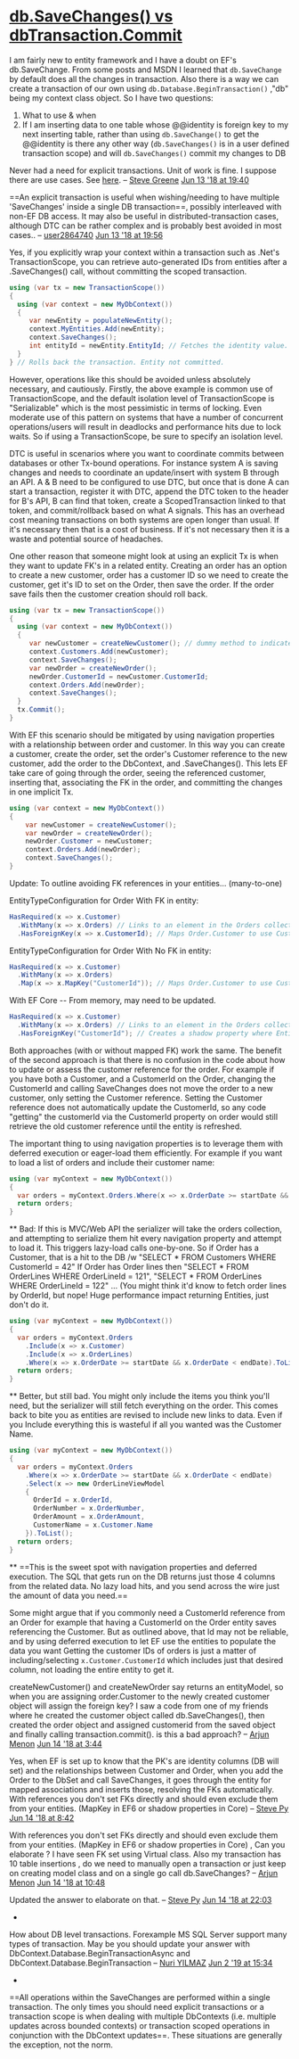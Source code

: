 # [db.SaveChanges() vs dbTransaction.Commit](https://stackoverflow.com/questions/50844828/ef-db-savechanges-vs-dbtransaction-commit)

I am fairly new to entity framework and I have a doubt on EF's db.SaveChange. From some posts and MSDN I learned that `db.SaveChange` by default does all the changes in transaction. Also there is a way we can create a transaction of our own using `db.Database.BeginTransaction()` ,"db" being my context class object. So I have two questions:

1. What to use & when
2. If I am inserting data to one table whose @@identity is foreign key to my next inserting table, rather than using `db.SaveChange()` to get the @@identity is there any other way (`db.SaveChanges()` is in a user defined transaction scope) and will `db.SaveChanges()` commit my changes to DB

Never had a need for explicit transactions. Unit of work is fine. I suppose there are use cases. See [here](https://msdn.microsoft.com/en-us/library/dn456843(v=vs.113).aspx). – [Steve Greene](https://stackoverflow.com/users/1549450/steve-greene) [Jun 13 '18 at 19:40](https://stackoverflow.com/questions/50844828/ef-db-savechanges-vs-dbtransaction-commit#comment88693519_50844828)

==An explicit transaction is useful when wishing/needing to have multiple 'SaveChanges' inside a single DB transaction==, possibly interleaved with non-EF DB access. It may also be useful in distributed-transaction cases, although DTC can be rather complex and is probably best avoided in most cases.. – [user2864740](https://stackoverflow.com/users/2864740/user2864740) [Jun 13 '18 at 19:56](https://stackoverflow.com/questions/50844828/ef-db-savechanges-vs-dbtransaction-commit#comment88694024_50844828) 

Yes, if you explicitly wrap your context within a transaction such as .Net's TransactionScope, you can retrieve auto-generated IDs from entities after a .SaveChanges() call, without committing the scoped transaction.

```cs
using (var tx = new TransactionScope())
{
  using (var context = new MyDbContext())
  {
     var newEntity = populateNewEntity();
     context.MyEntities.Add(newEntity);
     context.SaveChanges();
     int entityId = newEntity.EntityId; // Fetches the identity value.
  }
} // Rolls back the transaction. Entity not committed.
```

However, operations like this should be avoided unless absolutely necessary, and cautiously. Firstly, the above example is common use of TransactionScope, and the default isolation level of TransactionScope is "Serializable" which is the most pessimistic in terms of locking. Even moderate use of this pattern on systems that have a number of concurrent operations/users will result in deadlocks and performance hits due to lock waits. So if using a TransactionScope, be sure to specify an isolation level.

DTC is useful in scenarios where you want to coordinate commits between databases or other Tx-bound operations. For instance system A is saving changes and needs to coordinate an update/insert with system B through an API. A & B need to be configured to use DTC, but once that is done A can start a transaction, register it with DTC, append the DTC token to the header for B's API, B can find that token, create a ScopedTransaction linked to that token, and commit/rollback based on what A signals. This has an overhead cost meaning transactions on both systems are open longer than usual. If it's necessary then that is a cost of business. If it's not necessary then it is a waste and potential source of headaches.

One other reason that someone might look at using an explicit Tx is when they want to update FK's in a related entity. Creating an order has an option to create a new customer, order has a customer ID so we need to create the customer, get it's ID to set on the Order, then save the order. If the order save fails then the customer creation should roll back.

```cs
using (var tx = new TransactionScope())
{
  using (var context = new MyDbContext())
  {
     var newCustomer = createNewCustomer(); // dummy method to indicate creating a customer entity.
     context.Customers.Add(newCustomer);
     context.SaveChanges();
     var newOrder = createNewOrder(); 
     newOrder.CustomerId = newCustomer.CustomerId;
     context.Orders.Add(newOrder);
     context.SaveChanges();
  }
  tx.Commit();  
} 
```

With EF this scenario should be mitigated by using navigation properties with a relationship between order and customer. In this way you can create a customer, create the order, set the order's Customer reference to the new customer, add the order to the DbContext, and .SaveChanges(). This lets EF take care of going through the order, seeing the referenced customer, inserting that, associating the FK in the order, and committing the changes in one implicit Tx.

```cs
using (var context = new MyDbContext())
{
    var newCustomer = createNewCustomer();
    var newOrder = createNewOrder();
    newOrder.Customer = newCustomer;
    context.Orders.Add(newOrder);
    context.SaveChanges();
}
```

Update: To outline avoiding FK references in your entities... (many-to-one)

EntityTypeConfiguration for Order With FK in entity:

```cs
HasRequired(x => x.Customer)
  .WithMany(x => x.Orders) // Links to an element in the Orders collection of the Customer. If Customer does not have/need an Orders collection then .WithMany()
  .HasForeignKey(x => x.CustomerId); // Maps Order.Customer to use CustomerId property on Order entity.
```

EntityTypeConfiguration for Order With No FK in entity:

```cs
HasRequired(x => x.Customer)
  .WithMany(x => x.Orders)
  .Map(x => x.MapKey("CustomerId")); // Maps Order.Customer to use CustomerId column on underlying Order table. Order entity does not expose a CustomerId.
```

With EF Core -- From memory, may need to be updated.

```cs
HasRequired(x => x.Customer)
  .WithMany(x => x.Orders) // Links to an element in the Orders collection of the Customer. If Customer does not have/need an Orders collection then .WithMany()
  .HasForeignKey("CustomerId"); // Creates a shadow property where Entity does not have a CustomerId property.
```

Both approaches (with or without mapped FK) work the same. The benefit of the second approach is that there is no confusion in the code about how to update or assess the customer reference for the order. For example if you have both a Customer, and a CustomerId on the Order, changing the CustomerId and calling SaveChanges does not move the order to a new customer, only setting the Customer reference. Setting the Customer reference does not automatically update the CustomerId, so any code "getting" the customerId via the CustomerId property on order would still retrieve the old customer reference until the entity is refreshed.

The important thing to using navigation properties is to leverage them with deferred execution or eager-load them efficiently. For example if you want to load a list of orders and include their customer name:

```cs
using (var myContext = new MyDbContext())
{
  var orders = myContext.Orders.Where(x => x.OrderDate >= startDate && x.OrderDate < endDate).ToList();
  return orders;
}
```

** Bad: If this is MVC/Web API the serializer will take the orders collection, and attempting to serialize them hit every navigation property and attempt to load it. This triggers lazy-load calls one-by-one. So if Order has a Customer, that is a hit to the DB /w "SELECT * FROM Customers WHERE CustomerId = 42" If Order has Order lines then "SELECT * FROM OrderLines WHERE OrderLineId = 121", "SELECT * FROM OrderLines WHERE OrderLineId = 122" ... (You might think it'd know to fetch order lines by OrderId, but nope! Huge performance impact returning Entities, just don't do it.

```cs
using (var myContext = new MyDbContext())
{
  var orders = myContext.Orders
    .Include(x => x.Customer)
    .Include(x => x.OrderLines)
    .Where(x => x.OrderDate >= startDate && x.OrderDate < endDate).ToList();
  return orders;
}
```

** Better, but still bad. You might only include the items you think you'll need, but the serializer will still fetch everything on the order. This comes back to bite you as entities are revised to include new links to data. Even if you Include everything this is wasteful if all you wanted was the Customer Name.

```cs
using (var myContext = new MyDbContext())
{
  var orders = myContext.Orders
    .Where(x => x.OrderDate >= startDate && x.OrderDate < endDate)
    .Select(x => new OrderLineViewModel 
    {
      OrderId = x.OrderId,
      OrderNumber = x.OrderNumber,
      OrderAmount = x.OrderAmount,
      CustomerName = x.Customer.Name
    }).ToList();
  return orders;
}
```

** ==This is the sweet spot with navigation properties and deferred execution. The SQL that gets run on the DB returns just those 4 columns from the related data. No lazy load hits, and you send across the wire just the amount of data you need.==

Some might argue that if you commonly need a CustomerId reference from an Order for example that having a CustomerId on the Order entity saves referencing the Customer. But as outlined above, that Id may not be reliable, and by using deferred execution to let EF use the entities to populate the data you want Getting the customer IDs of orders is just a matter of including/selecting `x.Customer.CustomerId` which includes just that desired column, not loading the entire entity to get it.

createNewCustomer() and createNewOrder say returns an entityModel, so when you are assigning order.Customer to the newly created customer object will assign the foreign key? I saw a code from one of my friends where he created the customer object called db.SaveChanges(), then created the order object and assigned customerid from the saved object and finally calling transaction.commit(). is this a bad approach? – [Arjun Menon](https://stackoverflow.com/users/3851706/arjun-menon) [Jun 14 '18 at 3:44](https://stackoverflow.com/questions/50844828/ef-db-savechanges-vs-dbtransaction-commit#comment88701512_50846922)

Yes, when EF is set up to know that the PK's are identity columns (DB will set) and the relationships between Customer and Order, when you add the Order to the DbSet and call SaveChanges, it goes through the entity for mapped associations and inserts those, resolving the FKs automatically. With references you don't set FKs directly and should even exclude them from your entities. (MapKey in EF6 or shadow properties in Core) – [Steve Py](https://stackoverflow.com/users/423497/steve-py) [Jun 14 '18 at 8:42](https://stackoverflow.com/questions/50844828/ef-db-savechanges-vs-dbtransaction-commit#comment88709115_50846922)

With references you don't set FKs directly and should even exclude them from your entities. (MapKey in EF6 or shadow properties in Core) , Can you elaborate ? I have seen FK set using Virtual class. Also my transaction has 10 table insertions , do we need to manually open a transaction or just keep on creating model class and on a single go call db.SaveChanges? – [Arjun Menon](https://stackoverflow.com/users/3851706/arjun-menon) [Jun 14 '18 at 10:48](https://stackoverflow.com/questions/50844828/ef-db-savechanges-vs-dbtransaction-commit#comment88713902_50846922)

Updated the answer to elaborate on that. – [Steve Py](https://stackoverflow.com/users/423497/steve-py) [Jun 14 '18 at 22:03](https://stackoverflow.com/questions/50844828/ef-db-savechanges-vs-dbtransaction-commit#comment88735403_50846922)

- 

  

  How about DB level transactions. Forexample MS SQL Server support many types of transaction. May be you should update your answer with DbContext.Database.BeginTransactionAsync and DbContext.Database.BeginTransaction – [Nuri YILMAZ](https://stackoverflow.com/users/550279/nuri-yilmaz) [Jun 2 '19 at 15:34](https://stackoverflow.com/questions/50844828/ef-db-savechanges-vs-dbtransaction-commit#comment99428702_50846922)

- 

  

  ==All operations within the SaveChanges are performed within a single transaction. The only times you should need explicit transactions or a transaction scope is when dealing with multiple DbContexts (i.e. multiple updates across bounded contexts) or transaction scoped operations in conjunction with the DbContext updates==. These situations are generally the exception, not the norm.
